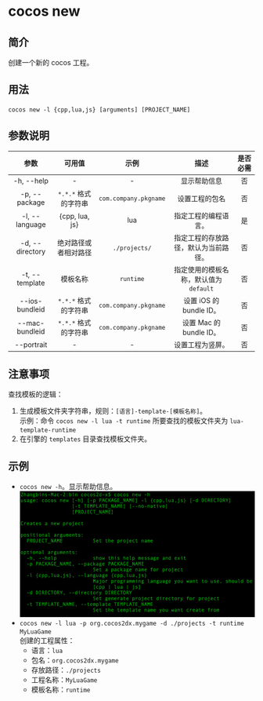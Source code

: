 # cocos new

## 简介

创建一个新的 cocos 工程。

## 用法

`cocos new -l {cpp,lua,js} [arguments] [PROJECT_NAME]`

## 参数说明

参数 | 可用值 | 示例 | 描述 | 是否必需
:------------: | :-------------: | :------------: | :------------: | :------------:
-h, --help | - | - | 显示帮助信息 | 否
-p, --package | `*.*.*` 格式的字符串 | `com.company.pkgname` | 设置工程的包名 | 否
-l, --language | {cpp, lua, js} | lua | 指定工程的编程语言。 | 是
-d, --directory | 绝对路径或者相对路径 | `./projects/` | 指定工程的存放路径，默认为当前路径。 | 否
-t, --template | 模板名称 | `runtime` | 指定使用的模板名称，默认值为 `default` | 否
--ios-bundleid | `*.*.*` 格式的字符串 | `com.company.pkgname` | 设置 iOS 的 bundle ID。 | 否
--mac-bundleid | `*.*.*` 格式的字符串 | `com.company.pkgname` | 设置 Mac 的 bundle ID。 | 否
--portrait | - | - | 设置工程为竖屏。 | 否

## 注意事项

查找模板的逻辑：

1. 生成模板文件夹字符串，规则：`[语言]-template-[模板名称]`。  
示例：命令 `cocos new -l lua -t runtime` 所要查找的模板文件夹为 `lua-template-runtime`
2. 在引擎的 `templates` 目录查找模板文件夹。

## 示例

* `cocos new -h`。显示帮助信息。
	![new help](help_new.jpg)
* `cocos new -l lua -p org.cocos2dx.mygame -d ./projects -t runtime MyLuaGame`  
创建的工程属性： 
	* 语言：`lua`
	* 包名：`org.cocos2dx.mygame`
	* 存放路径：`./projects`
	* 工程名称：`MyLuaGame`
	* 模板名称：`runtime`

